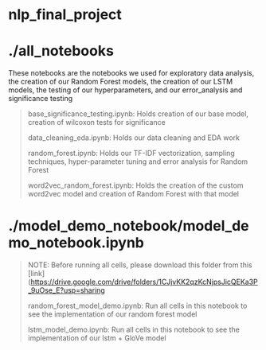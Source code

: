# nlp_final_project


# ./all_notebooks

These notebooks are the notebooks we used for exploratory data analysis, the creation of our Random Forest models, the creation of our LSTM models, the testing of our hyperparameters, and our error_analysis and significance testing 

> base_significance_testing.ipynb: Holds creation of our base model, creation of wilcoxon tests for significance
> 
> data_cleaning_eda.ipynb: Holds our data cleaning and EDA work 
> 
> random_forest.ipynb: Holds our TF-IDF vectorization, sampling techniques, hyper-parameter tuning and error analysis for Random Forest
> 
> word2vec_random_forest.ipynb: Holds the creation of the custom word2vec model and creation of Random Forest with that model 

# ./model_demo_notebook/model_demo_notebook.ipynb
> NOTE: Before running all cells, please download this folder from this [link](https://drive.google.com/drive/folders/1CJjvKK2qzKcNjpsJicQEKa3P_9uOse_E?usp=sharing
> 
> random_forest_model_demo.ipynb: Run all cells in this notebook to see the implementation of our random forest model
> 
> lstm_model_demo.ipynb: Run all cells in this notebook to see the implementation of our lstm + GloVe model

